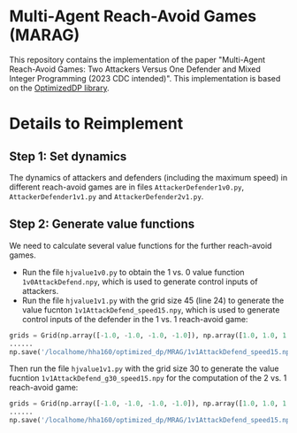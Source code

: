 # Multi-Agent Reach-Avoid Games (MARAG)
This repository contains the implementation of the paper "Multi-Agent Reach-Avoid Games: Two Attackers Versus One Defender and Mixed Integer Programming (2023 CDC intended)". This implementation is based on the [OptimizedDP library](https://github.com/SFU-MARS/optimized_dp).

# Details to Reimplement
## Step 1: Set dynamics
The dynamics of attackers and defenders (including the maximum speed) in different reach-avoid games are in files ``AttackerDefender1v0.py``, ``AttackerDefender1v1.py`` and ``AttackerDefender2v1.py``. 

## Step 2: Generate value functions
We need to calculate several value functions for the further reach-avoid games.
* Run the file ``hjvalue1v0.py`` to obtain the 1 vs. 0 value function ``1v0AttackDefend.npy``, which is used to generate control inputs of attackers.
* Run the file ``hjvalue1v1.py`` with the grid size 45 (line 24) to generate the value fucnton ``1v1AttackDefend_speed15.npy``, which is used to generate control inputs of the defender in the 1 vs. 1 reach-avoid game:
``` python
grids = Grid(np.array([-1.0, -1.0, -1.0, -1.0]), np.array([1.0, 1.0, 1.0, 1.0]), 4, np.array([45, 45, 45, 45])) # [45, 45, 45, 45], [30, 30, 30, 30]
......
np.save('/localhome/hha160/optimized_dp/MRAG/1v1AttackDefend_speed15.npy', result)  # grid = 45
```
Then run the file ``hjvalue1v1.py`` with the grid size 30 to generate the value fucntion ``1v1AttackDefend_g30_speed15.npy`` for the computation of the 2 vs. 1 reach-avoid game:
``` python
grids = Grid(np.array([-1.0, -1.0, -1.0, -1.0]), np.array([1.0, 1.0, 1.0, 1.0]), 4, np.array([30, 30, 30, 30])) # [45, 45, 45, 45], [30, 30, 30, 30]
......
np.save('/localhome/hha160/optimized_dp/MRAG/1v1AttackDefend_speed15.npy', result)  # grid = 45
```